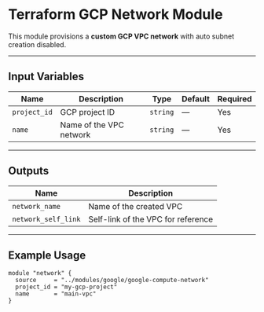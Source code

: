 # Terraform GCP Network Module

This module provisions a **custom GCP VPC network** with auto subnet creation disabled.

---

## Input Variables

| Name | Description | Type | Default | Required |
|------|-------------|------|---------|----------|
| `project_id` | GCP project ID | `string` | — | Yes |
| `name` | Name of the VPC network | `string` | — | Yes |

---

## Outputs

| Name | Description |
|------|-------------|
| `network_name` | Name of the created VPC |
| `network_self_link` | Self-link of the VPC for reference |

---

## Example Usage

```hcl
module "network" {
  source     = "../modules/google/google-compute-network"
  project_id = "my-gcp-project"
  name       = "main-vpc"
}
```
